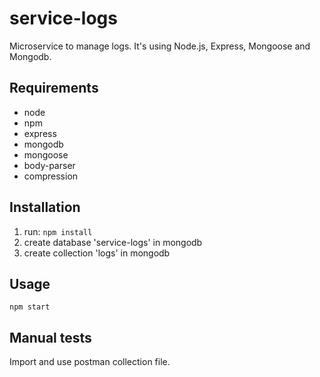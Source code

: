 # service-logs
Microservice to manage logs. It's using Node.js, Express, Mongoose and Mongodb.

## Requirements
* node
* npm
* express
* mongodb
* mongoose
* body-parser
* compression

## Installation
1. run: `npm install`
2. create database 'service-logs' in mongodb
3. create collection 'logs' in mongodb

## Usage
`npm start`

## Manual tests
Import and use postman collection file.

